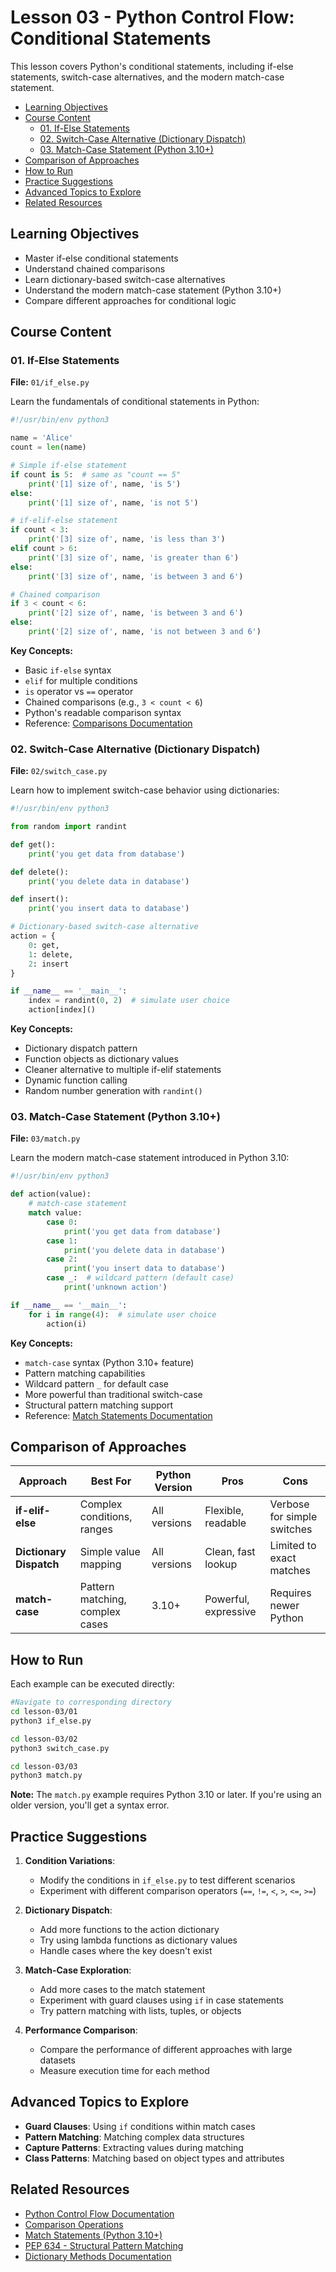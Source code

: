 # Lesson 03 - Python Control Flow: Conditional Statements  <!-- omit in toc -->

This lesson covers Python's conditional statements, including if-else statements, switch-case alternatives, and the modern match-case statement.

<!-- TOC -->
- [Learning Objectives](#learning-objectives)
- [Course Content](#course-content)
  - [01. If-Else Statements](#01-if-else-statements)
  - [02. Switch-Case Alternative (Dictionary Dispatch)](#02-switch-case-alternative-dictionary-dispatch)
  - [03. Match-Case Statement (Python 3.10+)](#03-match-case-statement-python-310)
- [Comparison of Approaches](#comparison-of-approaches)
- [How to Run](#how-to-run)
- [Practice Suggestions](#practice-suggestions)
- [Advanced Topics to Explore](#advanced-topics-to-explore)
- [Related Resources](#related-resources)
<!-- /TOC -->

## Learning Objectives

- Master if-else conditional statements
- Understand chained comparisons
- Learn dictionary-based switch-case alternatives
- Understand the modern match-case statement (Python 3.10+)
- Compare different approaches for conditional logic

## Course Content

### 01. If-Else Statements
**File:** `01/if_else.py`

Learn the fundamentals of conditional statements in Python:

```python
#!/usr/bin/env python3

name = 'Alice'
count = len(name)

# Simple if-else statement
if count is 5:  # same as "count == 5"
    print('[1] size of', name, 'is 5')
else:
    print('[1] size of', name, 'is not 5')

# if-elif-else statement
if count < 3:
    print('[3] size of', name, 'is less than 3')
elif count > 6:
    print('[3] size of', name, 'is greater than 6')
else:
    print('[3] size of', name, 'is between 3 and 6')

# Chained comparison
if 3 < count < 6:
    print('[2] size of', name, 'is between 3 and 6')
else:
    print('[2] size of', name, 'is not between 3 and 6')
```

**Key Concepts:**
- Basic `if-else` syntax
- `elif` for multiple conditions
- `is` operator vs `==` operator
- Chained comparisons (e.g., `3 < count < 6`)
- Python's readable comparison syntax
- Reference: [Comparisons Documentation](https://docs.python.org/3/reference/expressions.html#comparisons)

### 02. Switch-Case Alternative (Dictionary Dispatch)
**File:** `02/switch_case.py`

Learn how to implement switch-case behavior using dictionaries:

```python
#!/usr/bin/env python3

from random import randint

def get():
    print('you get data from database')

def delete():
    print('you delete data in database')

def insert():
    print('you insert data to database')

# Dictionary-based switch-case alternative
action = {
    0: get,
    1: delete,
    2: insert
}

if __name__ == '__main__':
    index = randint(0, 2)  # simulate user choice
    action[index]()
```

**Key Concepts:**
- Dictionary dispatch pattern
- Function objects as dictionary values
- Cleaner alternative to multiple if-elif statements
- Dynamic function calling
- Random number generation with `randint()`

### 03. Match-Case Statement (Python 3.10+)
**File:** `03/match.py`

Learn the modern match-case statement introduced in Python 3.10:

```python
#!/usr/bin/env python3

def action(value):
    # match-case statement
    match value:
        case 0:
            print('you get data from database')
        case 1:
            print('you delete data in database')
        case 2:
            print('you insert data to database')
        case _:  # wildcard pattern (default case)
            print('unknown action')

if __name__ == '__main__':
    for i in range(4):  # simulate user choice
        action(i)
```

**Key Concepts:**
- `match-case` syntax (Python 3.10+ feature)
- Pattern matching capabilities
- Wildcard pattern `_` for default case
- More powerful than traditional switch-case
- Structural pattern matching support
- Reference: [Match Statements Documentation](https://docs.python.org/3/tutorial/controlflow.html#match-statements)

## Comparison of Approaches

| Approach | Best For | Python Version | Pros | Cons |
|----------|----------|----------------|------|------|
| **if-elif-else** | Complex conditions, ranges | All versions | Flexible, readable | Verbose for simple switches |
| **Dictionary Dispatch** | Simple value mapping | All versions | Clean, fast lookup | Limited to exact matches |
| **match-case** | Pattern matching, complex cases | 3.10+ | Powerful, expressive | Requires newer Python |

## How to Run

Each example can be executed directly:

```bash
#Navigate to corresponding directory
cd lesson-03/01
python3 if_else.py
```

```bash
cd lesson-03/02
python3 switch_case.py
```

```bash
cd lesson-03/03
python3 match.py
```

**Note:** The `match.py` example requires Python 3.10 or later. If you're using an older version, you'll get a syntax error.

## Practice Suggestions

1. **Condition Variations**:
   - Modify the conditions in `if_else.py` to test different scenarios
   - Experiment with different comparison operators (`==`, `!=`, `<`, `>`, `<=`, `>=`)

2. **Dictionary Dispatch**:
   - Add more functions to the action dictionary
   - Try using lambda functions as dictionary values
   - Handle cases where the key doesn't exist

3. **Match-Case Exploration**:
   - Add more cases to the match statement
   - Experiment with guard clauses using `if` in case statements
   - Try pattern matching with lists, tuples, or objects

4. **Performance Comparison**:
   - Compare the performance of different approaches with large datasets
   - Measure execution time for each method

## Advanced Topics to Explore

- **Guard Clauses**: Using `if` conditions within match cases
- **Pattern Matching**: Matching complex data structures
- **Capture Patterns**: Extracting values during matching
- **Class Patterns**: Matching based on object types and attributes

## Related Resources

- [Python Control Flow Documentation](https://docs.python.org/3/tutorial/controlflow.html)
- [Comparison Operations](https://docs.python.org/3/reference/expressions.html#comparisons)
- [Match Statements (Python 3.10+)](https://docs.python.org/3/tutorial/controlflow.html#match-statements)
- [PEP 634 - Structural Pattern Matching](https://www.python.org/dev/peps/pep-0634/)
- [Dictionary Methods Documentation](https://docs.python.org/3/library/stdtypes.html#dict)